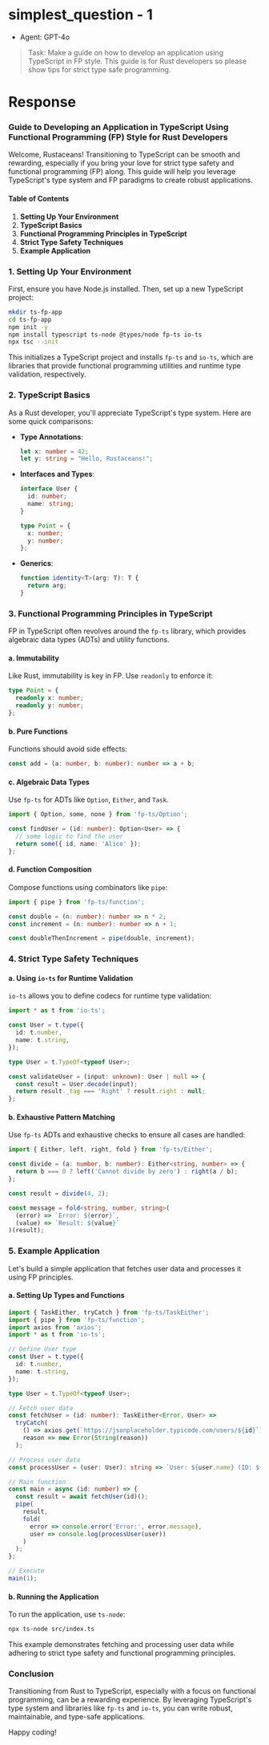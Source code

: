 
# simplest_question - 1

- Agent: GPT-4o

> Task: Make a guide on how to develop an application using TypeScript in FP style. This guide is for Rust developers so please show tips for strict type safe programming.

# Response

### Guide to Developing an Application in TypeScript Using Functional Programming (FP) Style for Rust Developers

Welcome, Rustaceans! Transitioning to TypeScript can be smooth and rewarding, especially if you bring your love for strict type safety and functional programming (FP) along. This guide will help you leverage TypeScript's type system and FP paradigms to create robust applications.

#### Table of Contents
1. **Setting Up Your Environment**
2. **TypeScript Basics**
3. **Functional Programming Principles in TypeScript**
4. **Strict Type Safety Techniques**
5. **Example Application**

### 1. Setting Up Your Environment

First, ensure you have Node.js installed. Then, set up a new TypeScript project:

```sh
mkdir ts-fp-app
cd ts-fp-app
npm init -y
npm install typescript ts-node @types/node fp-ts io-ts
npx tsc --init
```

This initializes a TypeScript project and installs `fp-ts` and `io-ts`, which are libraries that provide functional programming utilities and runtime type validation, respectively.

### 2. TypeScript Basics

As a Rust developer, you'll appreciate TypeScript's type system. Here are some quick comparisons:

- **Type Annotations**:
  ```typescript
  let x: number = 42;
  let y: string = "Hello, Rustaceans!";
  ```

- **Interfaces and Types**:
  ```typescript
  interface User {
    id: number;
    name: string;
  }
  
  type Point = {
    x: number;
    y: number;
  };
  ```

- **Generics**:
  ```typescript
  function identity<T>(arg: T): T {
    return arg;
  }
  ```

### 3. Functional Programming Principles in TypeScript

FP in TypeScript often revolves around the `fp-ts` library, which provides algebraic data types (ADTs) and utility functions.

#### a. **Immutability**

Like Rust, immutability is key in FP. Use `readonly` to enforce it:

```typescript
type Point = {
  readonly x: number;
  readonly y: number;
};
```

#### b. **Pure Functions**

Functions should avoid side effects:

```typescript
const add = (a: number, b: number): number => a + b;
```

#### c. **Algebraic Data Types**

Use `fp-ts` for ADTs like `Option`, `Either`, and `Task`.

```typescript
import { Option, some, none } from 'fp-ts/Option';

const findUser = (id: number): Option<User> => {
  // some logic to find the user
  return some({ id, name: 'Alice' });
};
```

#### d. **Function Composition**

Compose functions using combinators like `pipe`:

```typescript
import { pipe } from 'fp-ts/function';

const double = (n: number): number => n * 2;
const increment = (n: number): number => n + 1;

const doubleThenIncrement = pipe(double, increment);
```

### 4. Strict Type Safety Techniques

#### a. **Using `io-ts` for Runtime Validation**

`io-ts` allows you to define codecs for runtime type validation:

```typescript
import * as t from 'io-ts';

const User = t.type({
  id: t.number,
  name: t.string,
});

type User = t.TypeOf<typeof User>;

const validateUser = (input: unknown): User | null => {
  const result = User.decode(input);
  return result._tag === 'Right' ? result.right : null;
};
```

#### b. **Exhaustive Pattern Matching**

Use `fp-ts` ADTs and exhaustive checks to ensure all cases are handled:

```typescript
import { Either, left, right, fold } from 'fp-ts/Either';

const divide = (a: number, b: number): Either<string, number> => {
  return b === 0 ? left('Cannot divide by zero') : right(a / b);
};

const result = divide(4, 2);

const message = fold<string, number, string>(
  (error) => `Error: ${error}`,
  (value) => `Result: ${value}`
)(result);
```

### 5. Example Application

Let's build a simple application that fetches user data and processes it using FP principles.

#### a. **Setting Up Types and Functions**

```typescript
import { TaskEither, tryCatch } from 'fp-ts/TaskEither';
import { pipe } from 'fp-ts/function';
import axios from 'axios';
import * as t from 'io-ts';

// Define User type
const User = t.type({
  id: t.number,
  name: t.string,
});

type User = t.TypeOf<typeof User>;

// Fetch user data
const fetchUser = (id: number): TaskEither<Error, User> =>
  tryCatch(
    () => axios.get(`https://jsonplaceholder.typicode.com/users/${id}`).then(res => res.data),
    reason => new Error(String(reason))
  );

// Process user data
const processUser = (user: User): string => `User: ${user.name} (ID: ${user.id})`;

// Main function
const main = async (id: number) => {
  const result = await fetchUser(id)();
  pipe(
    result,
    fold(
      error => console.error('Error:', error.message),
      user => console.log(processUser(user))
    )
  );
};

// Execute
main(1);
```

#### b. **Running the Application**

To run the application, use `ts-node`:

```sh
npx ts-node src/index.ts
```

This example demonstrates fetching and processing user data while adhering to strict type safety and functional programming principles.

### Conclusion

Transitioning from Rust to TypeScript, especially with a focus on functional programming, can be a rewarding experience. By leveraging TypeScript's type system and libraries like `fp-ts` and `io-ts`, you can write robust, maintainable, and type-safe applications.

Happy coding!
